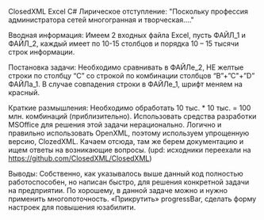 ClosedXML Excel C#
Лирическое отступление:
"Поскольку профессия администратора сетей многогранная и творческая...."

Вводная информация:
Имеем 2 входных файла Excel, пусть ФАЙЛ_1 и ФАЙЛ_2, каждый имеет по 10-15 столбцов и порядка 10 – 15 тысячи строк информации.

Постановка задачи:
Необходимо сравнивать в ФАЙЛе_2, НЕ желтые строки по столбцу “С” со строкой по комбинации столбцов “B”+”C"+”D” ФАЙЛа_1. В случае совпадения строки в ФАЙЛе_1, шрифт меняем на красный.

Краткие размышления:
Необходимо обработать 10 тыс. * 10 тыс. = 100 млн. комбинаций (приблизительно).
Использовать средства разработки MSOffice для решения этой задачи нерационально.
Логично и правильно использовать OpenXML, поэтому используем упрощенную версию, ClozedXML. 
Качаем отсюда, там же берем документацию и ищем ответы на возникающие вопросы. (upd: исходники переехали на https://github.com/ClosedXML/ClosedXML)

Выводы:
Собственно, как указывалось выше данный код полностью работоспособен, но написан быстро, для решения конкретной задачи на предприятии.
По хорошему, в данной задаче можно и нужно применить многопоточность. «Прикрутить» progressBar, сделать форму настроек для повышения юзабилити.
